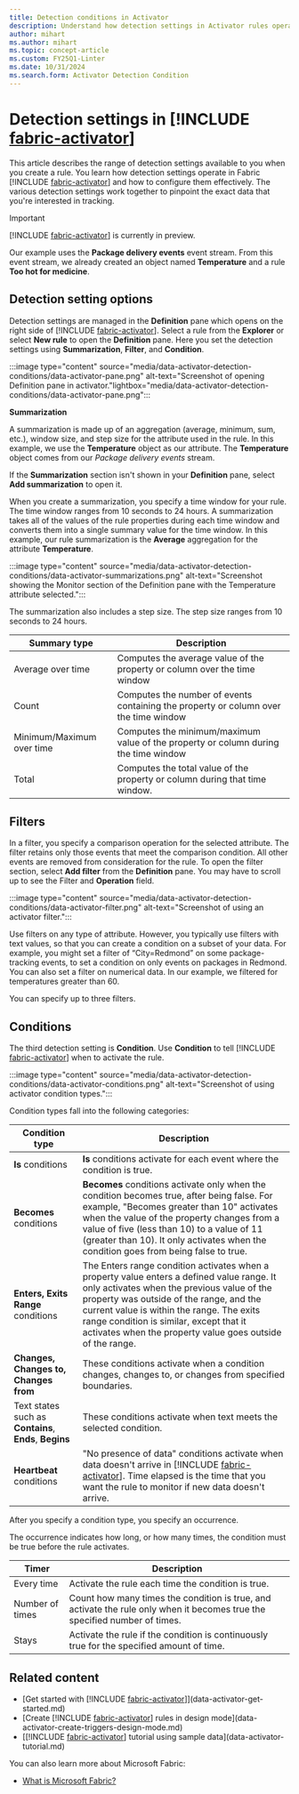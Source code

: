```yaml
---
title: Detection conditions in Activator
description: Understand how detection settings in Activator rules operate and learn how to configure them effectively.
author: mihart
ms.author: mihart
ms.topic: concept-article
ms.custom: FY25Q1-Linter
ms.date: 10/31/2024
ms.search.form: Activator Detection Condition
---
```


# Detection settings in [!INCLUDE [fabric-activator](../includes/fabric-activator.md)]

This article describes the range of detection settings available to you when you create a rule. You learn how detection settings operate in Fabric [!INCLUDE [fabric-activator](../includes/fabric-activator.md)] and how to configure them effectively. The various detection settings work together to pinpoint the exact data that you're interested in tracking. 

> [!IMPORTANT]
> [!INCLUDE [fabric-activator](../includes/fabric-activator.md)] is currently in preview.

Our example uses the **Package delivery events** event stream. From this event stream, we already created an object named **Temperature** and a rule **Too hot for medicine**. 

## Detection setting options

Detection settings are managed in the **Definition** pane which opens on the right side of [!INCLUDE [fabric-activator](../includes/fabric-activator.md)]. Select a rule from the **Explorer** or select **New rule** to open the **Definition** pane. Here you set the detection settings using **Summarization**, **Filter**, and **Condition**.

:::image type="content" source="media/data-activator-detection-conditions/data-activator-pane.png" alt-text="Screenshot of opening Definition pane in activator."lightbox="media/data-activator-detection-conditions/data-activator-pane.png":::

**Summarization**

A summarization is made up of an aggregation (average, minimum, sum, etc.), window size, and step size for the attribute used in the rule. In this example, we use the **Temperature** object as our attribute. The **Temperature** object comes from our *Package delivery events* stream.

If the **Summarization** section isn't shown in your **Definition** pane, select **Add summarization** to open it.

When you create a summarization, you specify a time window for your rule. The time window ranges from 10 seconds to 24 hours. A summarization takes all of the values of the rule properties during each time window and converts them into a single summary value for the time window. In this example, our rule summarization is the **Average** aggregation for the attribute **Temperature**. 

:::image type="content" source="media/data-activator-detection-conditions/data-activator-summarizations.png" alt-text="Screenshot showing the Monitor section of the Definition pane with the Temperature attribute selected.":::

The summarization also includes a step size. The step size ranges from 10 seconds to 24 hours. 

|Summary type  |Description  |
|---------|---------|
|Average over time      |Computes the average value of the property or column over the time window|
|Count     |Computes the number of events containing the property or column over the time window|
|Minimum/Maximum over time     |Computes the minimum/maximum value of the property or column during the time window|
Total  | Computes the total value of the property or column during that time window. 

## Filters

In a filter, you specify a comparison operation for the selected attribute. The filter retains only those events that meet the comparison condition. All other events are removed from consideration for the rule. To open the filter section, select **Add filter** from the **Definition** pane. You may have to scroll up to see the Filter and **Operation** field.

:::image type="content" source="media/data-activator-detection-conditions/data-activator-filter.png" alt-text="Screenshot of using an activator filter.":::

Use filters on any type of attribute. However, you typically use filters with text values, so that you can create a condition on a subset of your data. For example, you might set a filter of “City=Redmond” on some package-tracking events, to set a condition on only events on packages in Redmond. You can also set a filter on numerical data. In our example, we filtered for temperatures greater than 60.

You can specify up to three filters.

## Conditions

The third detection setting is **Condition**. Use **Condition** to tell [!INCLUDE [fabric-activator](../includes/fabric-activator.md)] when to activate the rule.

:::image type="content" source="media/data-activator-detection-conditions/data-activator-conditions.png" alt-text="Screenshot of using activator condition types.":::

Condition types fall into the following categories:

|Condition type  |Description  |
|---------|---------|
|**Is** conditions     |**Is** conditions activate for each event where the condition is true. |
|**Becomes** conditions     |**Becomes** conditions activate only when the condition becomes true, after being false.  For example, "Becomes greater than 10" activates when the value of the property changes from a value of five (less than 10) to a value of 11 (greater than 10). It only activates when the condition goes from being false to true. |
|**Enters, Exits Range** conditions     |The Enters range condition activates when a property value enters a defined value range. It only activates when the previous value of the property was outside of the range, and the current value is within the range. The exits range condition is similar, except that it activates when the property value goes outside of the range. |
|**Changes, Changes to, Changes from**     |These conditions activate when a condition changes, changes to, or changes from specified boundaries.   |
Text states such as **Contains**, **Ends**, **Begins**  | These conditions activate when text meets the selected condition. 
|**Heartbeat** conditions | "No presence of data" conditions activate when data doesn't arrive in [!INCLUDE [fabric-activator](../includes/fabric-activator.md)]. Time elapsed is the time that you want the rule to monitor if new data doesn't arrive.

After you specify a condition type, you specify an occurrence.

The occurrence indicates how long, or how many times, the condition must be true before the rule activates.

|Timer  |Description  |
|---------|---------|
|Every time |Activate the rule each time the condition is true. |
|Number of times |Count how many times the condition is true, and activate the rule only when it becomes true the specified number of times. |
|Stays |Activate the rule if the condition is continuously true for the specified amount of time. |

## Related content

* [Get started with [!INCLUDE [fabric-activator](../includes/fabric-activator.md)]](data-activator-get-started.md)
* [Create [!INCLUDE [fabric-activator](../includes/fabric-activator.md)] rules in design mode](data-activator-create-triggers-design-mode.md)
* [[!INCLUDE [fabric-activator](../includes/fabric-activator.md)] tutorial using sample data](data-activator-tutorial.md)

You can also learn more about Microsoft Fabric:

* [What is Microsoft Fabric?](../../get-started/microsoft-fabric-overview.md)
